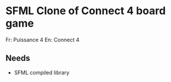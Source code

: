 # SFML Clone of Connect 4 board game
Fr: Puissance 4
En: Connect 4

## Needs
* SFML compiled library